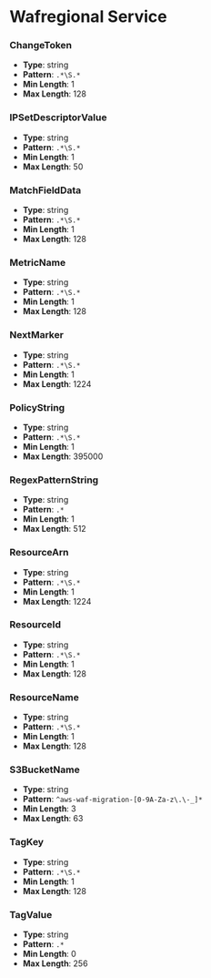 # Wafregional Service

### ChangeToken
- **Type**: string
- **Pattern**: `.*\S.*`
- **Min Length**: 1
- **Max Length**: 128

### IPSetDescriptorValue
- **Type**: string
- **Pattern**: `.*\S.*`
- **Min Length**: 1
- **Max Length**: 50

### MatchFieldData
- **Type**: string
- **Pattern**: `.*\S.*`
- **Min Length**: 1
- **Max Length**: 128

### MetricName
- **Type**: string
- **Pattern**: `.*\S.*`
- **Min Length**: 1
- **Max Length**: 128

### NextMarker
- **Type**: string
- **Pattern**: `.*\S.*`
- **Min Length**: 1
- **Max Length**: 1224

### PolicyString
- **Type**: string
- **Pattern**: `.*\S.*`
- **Min Length**: 1
- **Max Length**: 395000

### RegexPatternString
- **Type**: string
- **Pattern**: `.*`
- **Min Length**: 1
- **Max Length**: 512

### ResourceArn
- **Type**: string
- **Pattern**: `.*\S.*`
- **Min Length**: 1
- **Max Length**: 1224

### ResourceId
- **Type**: string
- **Pattern**: `.*\S.*`
- **Min Length**: 1
- **Max Length**: 128

### ResourceName
- **Type**: string
- **Pattern**: `.*\S.*`
- **Min Length**: 1
- **Max Length**: 128

### S3BucketName
- **Type**: string
- **Pattern**: `^aws-waf-migration-[0-9A-Za-z\.\-_]*`
- **Min Length**: 3
- **Max Length**: 63

### TagKey
- **Type**: string
- **Pattern**: `.*\S.*`
- **Min Length**: 1
- **Max Length**: 128

### TagValue
- **Type**: string
- **Pattern**: `.*`
- **Min Length**: 0
- **Max Length**: 256

